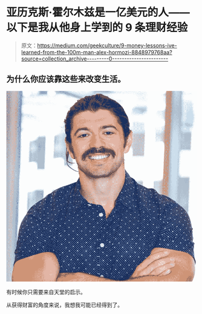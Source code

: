 # 亚历克斯·霍尔木兹是一亿美元的人——以下是我从他身上学到的 9 条理财经验

> 原文：<https://medium.com/geekculture/9-money-lessons-ive-learned-from-the-100m-man-alex-hormozi-8848979768aa?source=collection_archive---------0----------------------->

## 为什么你应该靠这些来改变生活。

![](img/2f570ff76df5259be901bdaa6dbdc85c.png)

有时候你只需要来自天堂的启示。

从获得财富的角度来说，我想我可能已经得到了。